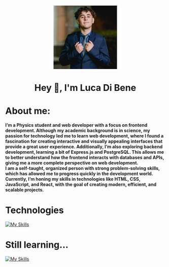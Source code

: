 <p align="center">
    <img width="200" src="img/Me.jpg">
</p>

<h1 align="center">Hey 👋, I'm Luca Di Bene</h1>
<h1>About me:</h1>
<b>I’m a Physics student and web developer with a focus on frontend development. Although my academic background is in science, my passion for technology led me to learn web development, where I found a fascination for creating interactive and visually appealing interfaces that provide a great user experience. Additionally, I’m also exploring backend development, learning a bit of Express.js and PostgreSQL. This allows me to better understand how the frontend interacts with databases and APIs, giving me a more complete perspective on web development.
<br>
I am a self-taught, organized person with strong problem-solving skills, which has allowed me to progress quickly in the development world. Currently, I’m honing my skills in technologies like HTML, CSS, JavaScript, and React, with the goal of creating modern, efficient, and scalable projects.</b>

<h1>Technologies</h1>

[![My Skills](https://skillicons.dev/icons?i=html,css,js,react)](https://skillicons.dev)

<h1>Still learning...</h1>

[![My Skills](https://skillicons.dev/icons?i=ExpressJS)](https://skillicons.dev)
